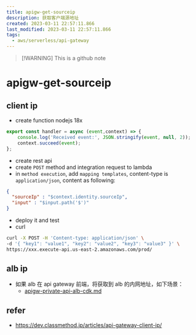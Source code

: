 ```yaml
---
title: apigw-get-sourceip
description: 获取客户端源地址
created: 2023-03-11 22:57:11.866
last_modified: 2023-03-11 22:57:11.866
tags:
  - aws/serverless/api-gateway
---
```

> [!WARNING] This is a github note

# apigw-get-sourceip

## client ip 
- create function nodejs 18x
```js
export const handler = async (event,context) => {
    console.log('Received event:', JSON.stringify(event, null, 2));
    context.succeed(event);
};
```

- create rest api 
- create `POST` method and integration request to lambda
- in `method execution`, add `mapping templates`, content-type is `application/json`,  content as following:
```json
{
  "sourceIp" : "$context.identity.sourceIp",
  "input" : "$input.path('$')"
}
```

- deploy it and test 
- curl
```sh
curl -X POST -H 'Content-type: application/json' \
-d '{ "key1": "value1", "key2": "value2", "key3": "value3" }' \
https://xxx.execute-api.us-east-2.amazonaws.com/prod/

```


## alb ip
- 如果 alb 在 api gateway 前端，将获取到 alb 的内网地址，如下场景：
    - [apigw-private-api-alb-cdk.md](apigw-private-api-alb-cdk.md)

## refer
- https://dev.classmethod.jp/articles/api-gateway-client-ip/

